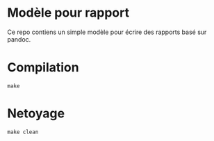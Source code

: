 # Modèle pour rapport

Ce repo contiens un simple modèle pour écrire des rapports basé sur pandoc.

# Compilation

```
make
```

# Netoyage

```
make clean
```
